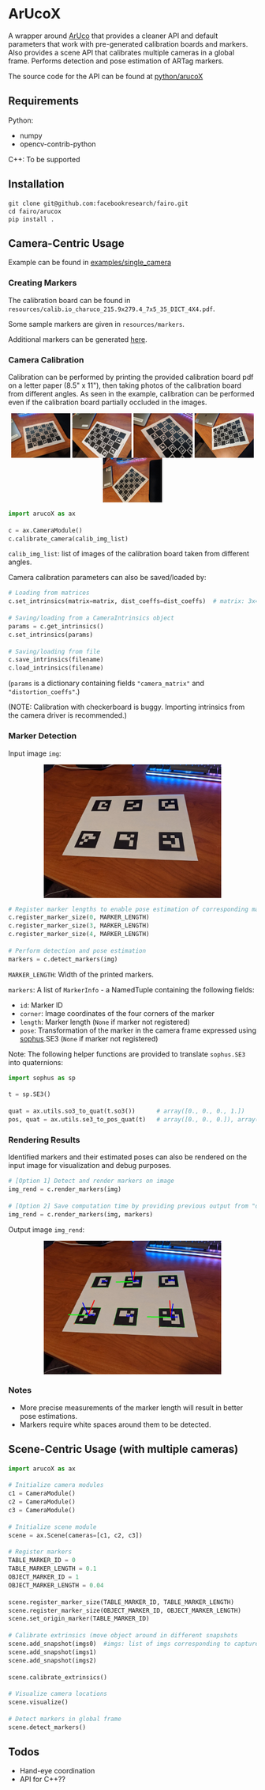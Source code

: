 # ArUcoX

A wrapper around [ArUco](https://www.uco.es/investiga/grupos/ava/node/26) that provides a cleaner API and default parameters that work with pre-generated calibration boards and markers.
Also provides a scene API that calibrates multiple cameras in a global frame.
Performs detection and pose estimation of ARTag markers.

The source code for the API can be found at [python/arucoX](https://github.com/fair-robotics/fair-aruco/blob/master/python/arucoX)

## Requirements
Python:
- numpy
- opencv-contrib-python

C++: To be supported

## Installation
```
git clone git@github.com:facebookresearch/fairo.git
cd fairo/arucox
pip install .
```

## Camera-Centric Usage

Example can be found in [examples/single_camera](https://github.com/fair-robotics/fair-aruco/blob/master/examples/single_camera)

### Creating Markers

The calibration board can be found in `resources/calib.io_charuco_215.9x279.4_7x5_35_DICT_4X4.pdf`.

Some sample markers are given in `resources/markers`.

Additional markers can be generated [here](https://chev.me/arucogen/).

### Camera Calibration
Calibration can be performed by printing the provided calibration board pdf on a letter paper (8.5" x 11"), then taking photos of the calibration board from different angles. 
As seen in the example, calibration can be performed even if the calibration board partially occluded in the images.

<p align="center">
  <img src="examples/single_camera/figs/charuco_1.jpg" width="120" align="middle">
  <img src="examples/single_camera/figs/charuco_2.jpg" width="120" align="middle">
  <img src="examples/single_camera/figs/charuco_3.jpg" width="120" align="middle">
  <img src="examples/single_camera/figs/charuco_4.jpg" width="120" align="middle">
  <img src="examples/single_camera/figs/charuco_5.jpg" width="120" align="middle">
</p>

```py
import arucoX as ax

c = ax.CameraModule()
c.calibrate_camera(calib_img_list)
```

`calib_img_list`: list of images of the calibration board taken from different angles.

Camera calibration parameters can also be saved/loaded by:
```py
# Loading from matrices
c.set_intrinsics(matrix=matrix, dist_coeffs=dist_coeffs)  # matrix: 3x4, dist_coeffs: 5x1

# Saving/loading from a CameraIntrinsics object
params = c.get_intrinsics()
c.set_intrinsics(params)

# Saving/loading from file
c.save_intrinsics(filename)
c.load_intrinsics(filename)
```
(`params` is a dictionary containing fields `"camera_matrix"` and `"distortion_coeffs"`.)

(NOTE: Calibration with checkerboard is buggy. Importing intrinsics from the camera driver is recommended.)

### Marker Detection
Input image `img`:
<p align="center">
  <img src="examples/single_camera/figs/test_5x5.jpg" width="360" align="middle">
</p>

```py
# Register marker lengths to enable pose estimation of corresponding markers
c.register_marker_size(0, MARKER_LENGTH)
c.register_marker_size(3, MARKER_LENGTH)
c.register_marker_size(4, MARKER_LENGTH)

# Perform detection and pose estimation
markers = c.detect_markers(img)
```

`MARKER_LENGTH`: Width of the printed markers.

`markers`: A list of `MarkerInfo` - a NamedTuple containing the following fields:
- `id`: Marker ID
- `corner`: Image coordinates of the four corners of the marker 
- `length`: Marker length (`None` if marker not registered)
- `pose`: Transformation of the marker in the camera frame expressed using [sophus](https://pypi.org/project/sophuspy/).SE3  (`None` if marker not registered)

Note: The following helper functions are provided to translate `sophus.SE3` into quaternions:
```py
import sophus as sp

t = sp.SE3()

quat = ax.utils.so3_to_quat(t.so3())      # array([0., 0., 0., 1.])
pos, quat = ax.utils.se3_to_pos_quat(t)   # array([0., 0., 0.]), array([0., 0., 0., 1.])
```

### Rendering Results

Identified markers and their estimated poses can also be rendered on the input image for visualization and debug purposes.

```py
# [Option 1] Detect and render markers on image
img_rend = c.render_markers(img)

# [Option 2] Save computation time by providing previous output from "detect_markers"
img_rend = c.render_markers(img, markers)
```
Output image `img_rend`:
<p align="center">
  <img src="examples/single_camera/figs/test_5x5_render.jpg" width="360" align="middle">
</p>

### Notes
- More precise measurements of the marker length will result in better pose estimations.
- Markers require white spaces around them to be detected.

## Scene-Centric Usage (with multiple cameras)

```py
import arucoX as ax 

# Initialize camera modules
c1 = CameraModule()
c2 = CameraModule()
c3 = CameraModule()

# Initialize scene module
scene = ax.Scene(cameras=[c1, c2, c3])

# Register markers
TABLE_MARKER_ID = 0
TABLE_MARKER_LENGTH = 0.1
OBJECT_MARKER_ID = 1
OBJECT_MARKER_LENGTH = 0.04

scene.register_marker_size(TABLE_MARKER_ID, TABLE_MARKER_LENGTH)
scene.register_marker_size(OBJECT_MARKER_ID, OBJECT_MARKER_LENGTH)
scene.set_origin_marker(TABLE_MARKER_ID)

# Calibrate extrinsics (move object around in different snapshots
scene.add_snapshot(imgs0)  #imgs: list of imgs corresponding to captures from each camera
scene.add_snapshot(imgs1)
scene.add_snapshot(imgs2)

scene.calibrate_extrinsics()

# Visualize camera locations
scene.visualize()

# Detect markers in global frame
scene.detect_markers()
```




## Todos
- Hand-eye coordination
- API for C++??
